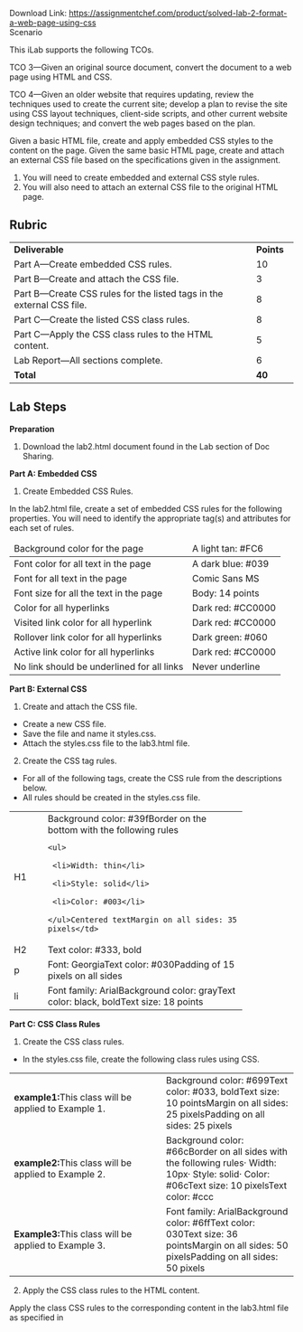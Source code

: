 Download Link: https://assignmentchef.com/product/solved-lab-2-format-a-web-page-using-css
<br>
Scenario

This iLab supports the following TCOs.

TCO 3—Given an original source document, convert the document to a web page using HTML and CSS.

TCO 4—Given an older website that requires updating, review the techniques used to create the current site; develop a plan to revise the site using CSS layout techniques, client-side scripts, and other current website design techniques; and convert the web pages based on the plan.

Given a basic HTML file, create and apply embedded CSS styles to the content on the page. Given the same basic HTML page, create and attach an external CSS file based on the specifications given in the assignment.

<ol>

 <li>You will need to create embedded and external CSS style rules.</li>

 <li>You will also need to attach an external CSS file to the original HTML page.</li>

</ol>

<h2>Rubric</h2>

<table width="534">

 <tbody>

  <tr>

   <td width="474"><strong>Deliverable</strong></td>

   <td width="60"><strong>Points</strong></td>

  </tr>

  <tr>

   <td width="474">Part A—Create embedded CSS rules.</td>

   <td width="60">10</td>

  </tr>

  <tr>

   <td width="474">Part B—Create and attach the CSS file.</td>

   <td width="60">3</td>

  </tr>

  <tr>

   <td width="474">Part B—Create CSS rules for the listed tags in the external CSS file.</td>

   <td width="60">8</td>

  </tr>

  <tr>

   <td width="474">Part C—Create the listed CSS class rules.</td>

   <td width="60">8</td>

  </tr>

  <tr>

   <td width="474">Part C—Apply the CSS class rules to the HTML content.</td>

   <td width="60">5</td>

  </tr>

  <tr>

   <td width="474">Lab Report—All sections complete.</td>

   <td width="60">6</td>

  </tr>

  <tr>

   <td width="474"><strong>Total</strong></td>

   <td width="60"><strong>40</strong></td>

  </tr>

 </tbody>

</table>

<h2>Lab Steps</h2>

<strong>Preparation</strong>

<ol>

 <li>Download the lab2.html document found in the Lab section of Doc Sharing.</li>

</ol>

<strong>Part A: Embedded CSS</strong>

<ol>

 <li>Create Embedded CSS Rules.</li>

</ol>

In the lab2.html file, create a set of embedded CSS rules for the following properties. You will need to identify the appropriate tag(s) and attributes for each set of rules.

<table>

 <thead>

  <tr>

   <td>Background color for the page</td>

   <td>A light tan: #FC6</td>

  </tr>

 </thead>

 <tbody>

  <tr>

   <td>Font color for all text in the page</td>

   <td>A dark blue: #039</td>

  </tr>

  <tr>

   <td>Font for all text in the page</td>

   <td>Comic Sans MS</td>

  </tr>

  <tr>

   <td>Font size for all the text in the page</td>

   <td>Body: 14 points</td>

  </tr>

  <tr>

   <td>Color for all hyperlinks</td>

   <td>Dark red: #CC0000</td>

  </tr>

  <tr>

   <td>Visited link color for all hyperlink</td>

   <td>Dark red: #CC0000</td>

  </tr>

  <tr>

   <td>Rollover link color for all hyperlinks</td>

   <td>Dark green: #060</td>

  </tr>

  <tr>

   <td>Active link color for all hyperlinks</td>

   <td>Dark red: #CC0000</td>

  </tr>

  <tr>

   <td>No link should be underlined for all links</td>

   <td>Never underline</td>

  </tr>

 </tbody>

</table>

<strong>Part B: External CSS</strong>

<ol>

 <li>Create and attach the CSS file.</li>

</ol>

<ul>

 <li>Create a new CSS file.</li>

 <li>Save the file and name it styles.css.</li>

 <li>Attach the styles.css file to the lab3.html file.</li>

</ul>

<ol start="2">

 <li>Create the CSS tag rules.</li>

</ol>

<ul>

 <li>For all of the following tags, create the CSS rule from the descriptions below.</li>

 <li>All rules should be created in the styles.css file.</li>

</ul>

<table>

 <tbody>

  <tr>

   <td width="44">H1</td>

   <td width="337">Background color: #39fBorder on the bottom with the following rules

    <ul>

     <li>Width: thin</li>

     <li>Style: solid</li>

     <li>Color: #003</li>

    </ul>Centered textMargin on all sides: 35 pixels</td>

  </tr>

  <tr>

   <td width="44">H2</td>

   <td width="337">Text color: #333, bold</td>

  </tr>

  <tr>

   <td width="44"> p</td>

   <td width="337">Font: GeorgiaText color: #030Padding of 15 pixels on all sides</td>

  </tr>

  <tr>

   <td width="44"> li</td>

   <td width="337">Font family: ArialBackground color: grayText color: black, boldText size: 18 points</td>

  </tr>

 </tbody>

</table>

<strong> </strong>

<strong>Part C: CSS Class Rules</strong>

<ol>

 <li>Create the CSS class rules.</li>

</ol>

<ul>

 <li>In the styles.css file, create the following class rules using CSS.</li>

</ul>

<table width="510">

 <tbody>

  <tr>

   <td width="276"><strong>example1:</strong>This class will be applied to Example 1.</td>

   <td width="233">Background color: #699Text color: #033, boldText size: 10 pointsMargin on all sides: 25 pixelsPadding on all sides: 25 pixels</td>

  </tr>

  <tr>

   <td width="276"><strong>example2:</strong>This class will be applied to Example 2.</td>

   <td width="233">Background color: #66cBorder on all sides with the following rules·         Width: 10px·         Style: solid·         Color: #06cText size: 10 pixelsText color: #ccc</td>

  </tr>

  <tr>

   <td width="276"><strong>Example3:</strong>This class will be applied to Example 3.</td>

   <td width="233">Font family: ArialBackground color: #6ffText color: 030Text size: 36 pointsMargin on all sides: 50 pixelsPadding on all sides: 50 pixels</td>

  </tr>

 </tbody>

</table>

<ol start="2">

 <li>Apply the CSS class rules to the HTML content.</li>

</ol>

Apply the class CSS rules to the corresponding content in the lab3.html file as specified in